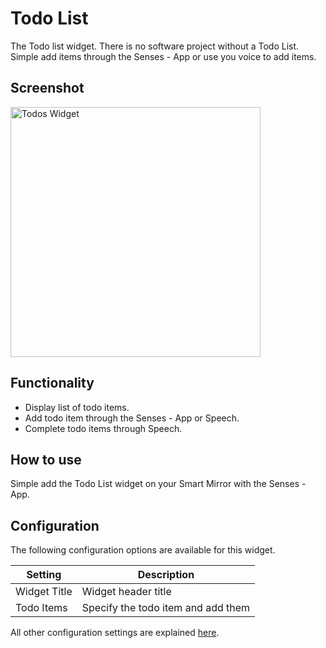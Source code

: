 # Todo List

The Todo list widget. There is no software project without a Todo List. Simple add items through the Senses - App or use you voice to add items. 

## Screenshot

<div class="image-wrapper">
  <img class="widget-image" src="/images/widgets/todos.png" alt="Todos Widget" width="400"/>
</div>

## Functionality

- Display list of todo items.
- Add todo item through the Senses - App or Speech.
- Complete todo items through Speech.

## How to use

Simple add the Todo List widget on your Smart Mirror with the Senses - App.

## Configuration 

The following configuration options are available for this widget.

| Setting | Description |
| ----------- | ----------- |
| Widget Title | Widget header title |
| Todo Items | Specify the todo item and add them |

All other configuration settings are explained [here](/widgets/introduction.html#default-widget-configuration-options).